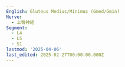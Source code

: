 ```yaml
---
English: Gluteus Medius/Minimus (Gmed/Gmin)
Nerve:
  - 上臀神経
Segment:
  - L4
  - L5
  - S1
lastmod: '2025-04-06'
last_edited: 2025-02-27T00:00:00.000Z
---
```



